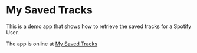 # My Saved Tracks 

This is a demo app that shows how to retrieve the saved tracks for a Spotify User. 

The app is online at [My Saved Tracks](http://static.echonest.com/MySavedTracks)

